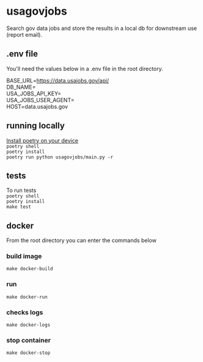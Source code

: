 # usagovjobs
Search gov data jobs and store the results in a local db for downstream use (report email).

## .env file
You'll need the values below in a .env file in the root directory.

BASE_URL=https://data.usajobs.gov/api/ \
DB_NAME=<database name>\
USA_JOBS_API_KEY=<api key>\
USA_JOBS_USER_AGENT=<user agent>\
HOST=data.usajobs.gov

## running locally
[Install poetry on your device](https://python-poetry.org/docs/)\
`poetry shell`\
`poetry install`\
`poetry run python usagovjobs/main.py -r`

## tests
To run tests\
`poetry shell`\
`poetry install`\
`make test`

## docker
From the root directory you can enter the commands below
### build image
`make docker-build`
### run
`make docker-run`
### checks logs
`make docker-logs`
### stop container
`make docker-stop`
